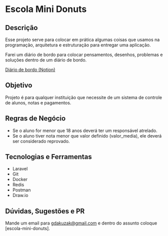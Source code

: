 # Escola Mini Donuts

## Descrição

Esse projeto serve para colocar em prática algumas coisas que usamos na programação, arquitetura e estruturação para entregar uma aplicação.

Farei um diário de bordo para colocar pensamentos, desenhos, problemas e soluções dentro de um diário de bordo.

[Diário de bordo (Notion)](https://buttercup-tuck-793.notion.site/Escola-Mini-Donuts-ee41245e2a594c2a98a3c78d89625942)

## Objetivo

Projeto é para qualquer instituição que necessite de um sistema de controle de alunos, notas e pagamentos.

## Regras de Negócio

- Se o aluno for menor que 18 anos deverá ter um responsável atrelado.
- Se o aluno tiver nota menor que valor definido (valor_media), ele deverá ser considerado reprovado.

## Tecnologias e Ferramentas

- Laravel
- Git
- Docker
- Redis
- Postman
- Draw.io

## Dúvidas, Sugestões e PR

Mande um email para gdakuzak@gmail.com e dentro do assunto coloque [escola-mini-donuts].